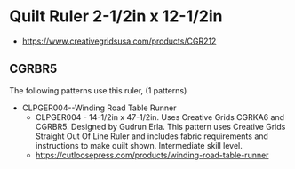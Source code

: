 # Quilt Ruler 2-1/2in x 12-1/2in
* https://www.creativegridsusa.com/products/CGR212

## CGRBR5

The following patterns use this ruler, (1 patterns)

* CLPGER004--Winding Road Table Runner
	* CLPGER004 - 14-1/2in x 47-1/2in. Uses Creative Grids CGRKA6 and CGRBR5. Designed by Gudrun Erla. This pattern uses Creative Grids Straight Out Of Line Ruler and includes fabric requirements and instructions to make quilt shown. Intermediate skill level.
	* https://cutloosepress.com/products/winding-road-table-runner

